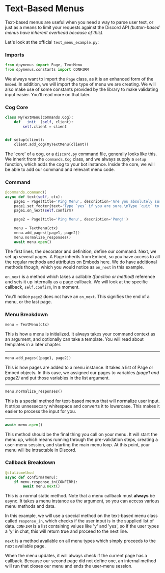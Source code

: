 # Text-Based Menus

Text-based menus are useful when you need a way to parse user text, or just as a means to limit your requests against
the Discord API *(button-based menus have inherent overhead because of this)*.

Let's look at the official `text_menu_example.py`:

### Imports

```python
from dpymenus import Page, TextMenu
from dpymenus.constants import CONFIRM
```

We always want to import the `Page` class, as it is an enhanced form of the `Embed`. In addition, we will import the
type of menu we are creating. We will also make use of some constants provided by the library to make validating input
easier. You'll read more on that later.

### Cog Core

```python
class MyTextMenu(commands.Cog):
    def __init__(self, client):
        self.client = client


def setup(client):
    client.add_cog(MyTextMenu(client))
```

The 'core' of a cog, or a `discord.py` command file, generally looks like this. We inherit from the `commands.Cog`
class, and we always supply a `setup` function, which adds the cog to your bot instance. Inside the core, we will be
able to add our command and relevant menu code.

### Command

```python
@commands.command()
async def text(self, ctx):
    page1 = Page(title='Ping Menu', description='Are you absolutely sure you want to send a ping command?', )
    page1.set_footer(text='Type `yes` if you are sure.\nType `quit` to cancel this menu.')
    page1.on_next(self.confirm)

    page2 = Page(title='Ping Menu', description='Pong!')

    menu = TextMenu(ctx)
    menu.add_pages([page1, page2])
    menu.normalize_responses()
    await menu.open()
```

The first lines, the decorator and definition, define our command. Next, we set up several pages. A Page inherits from
Embed, so you have access to all the regular methods and attributes on Embeds here. We do have additional methods
though, which you would notice as `on_next` in this example.

`on_next` is a method which takes a callable *(function or method)* reference and sets it up internally as a page
callback. We will look at the specific callback, `self.confirm`, in a moment.

You'll notice `page2` does not have an `on_next`. This signifies the end of a menu, or the last page.

### Menu Breakdown

```python
menu = TextMenu(ctx)
```

This is how a menu is initialized. It always takes your command context as an argument, and optionally can take a
template. You will read about templates in a later chapter.

---

```python
menu.add_pages([page1, page2])
```

This is how pages are added to a menu instance. It takes a list of Page or Embed objects. In this case, we assigned our
pages to variables *(page1 and page2)* and put those variables in the list argument.

---

```python
menu.normalize_responses()
```

This is a special method for text-based menus that will normalize user input. It strips unnessecary whitespace and
converts it to lowercase. This makes it easier to process the input for you.

---

```python
await menu.open()
```

This method should be the final thing you call on your menu. It will start the menu up, which means running through the
pre-validation steps, creating a user-menu session, and starting the main menu loop. At this point, your menu will be
intractable in Discord.

### Callback Breakdown

```python
@staticmethod
async def confirm(menu):
    if menu.response_in(CONFIRM):
        await menu.next()
```

This is a normal static method. Note that a menu callback must **always** be async. It takes a menu instance as the
argument, so you can access various menu methods and data.

In this example, we will use a special method on the text-based menu class called `response_in`, which checks if the
user input is in the supplied list of data. `CONFIRM` is a list containing values like 'y' and 'yes', so if the user
types a 'y' in chat, this will return true and proceed to the next line.

`next` is a method available on all menu types which simply proceeds to the next available page.

When the menu updates, it will always check if the current page has a callback. Because our second page did not define
one, an internal method will run that closes our menu and ends the user-menu session.

